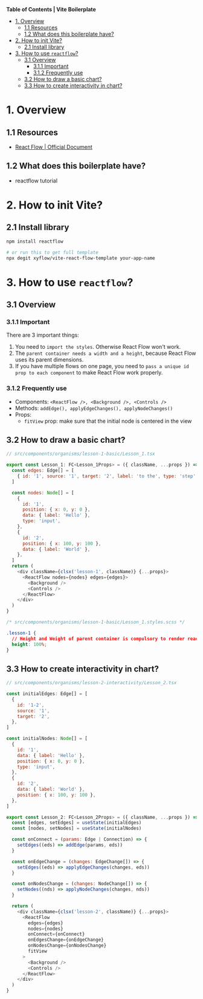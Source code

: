 **Table of Contents | Vite Boilerplate**

- [1. Overview](#1-overview)
  - [1.1 Resources](#11-resources)
  - [1.2 What does this boilerplate have?](#12-what-does-this-boilerplate-have)
- [2. How to init Vite?](#2-how-to-init-vite)
  - [2.1 Install library](#21-install-library)
- [3. How to use `reactflow`?](#3-how-to-use-reactflow)
  - [3.1 Overview](#31-overview)
    - [3.1.1 Important](#311-important)
    - [3.1.2 Frequently use](#312-frequently-use)
  - [3.2 How to draw a basic chart?](#32-how-to-draw-a-basic-chart)
  - [3.3 How to create interactivity in chart?](#33-how-to-create-interactivity-in-chart)

# 1. Overview

## 1.1 Resources

- [React Flow | Official Document](https://reactflow.dev/learn/getting-started/installation-and-requirements)

## 1.2 What does this boilerplate have?

- reactflow tutorial

# 2. How to init Vite?

## 2.1 Install library

```bash
npm install reactflow

# or run this to get full template
npx degit xyflow/vite-react-flow-template your-app-name
```

# 3. How to use `reactflow`?

## 3.1 Overview

### 3.1.1 Important

There are 3 important things:

1. You need to `import the styles`. Otherwise React Flow won't work.
2. The `parent container needs a width and a height`, because React Flow uses its parent dimensions.
3. If you have multiple flows on one page, you need to `pass a unique id prop to each component` to make React Flow work properly.

### 3.1.2 Frequently use

- Components: `<ReactFlow />, <Background />, <Controls />`
- Methods: `addEdge(), applyEdgeChanges(), applyNodeChanges()`
- Props:
  - `fitView` prop: make sure that the initial node is centered in the view

## 3.2 How to draw a basic chart?

```js
// src/components/organisms/lesson-1-basic/Lesson_1.tsx

export const Lesson_1: FC<Lesson_1Props> = ({ className, ...props }) => {
  const edges: Edge[] = [
    { id: '1', source: '1', target: '2', label: 'to the', type: 'step' },
  ]

  const nodes: Node[] = [
    {
      id: '1',
      position: { x: 0, y: 0 },
      data: { label: 'Hello' },
      type: 'input',
    },
    {
      id: '2',
      position: { x: 100, y: 100 },
      data: { label: 'World' },
    },
  ]
  return (
    <div className={clsx('lesson-1', className)} {...props}>
      <ReactFlow nodes={nodes} edges={edges}>
        <Background />
        <Controls />
      </ReactFlow>
    </div>
  )
}
```

```css
/* src/components/organisms/lesson-1-basic/Lesson_1.styles.scss */

.lesson-1 {
  // Height and Weight of parent container is compulsory to render react flow
  height: 100%;
}
```

## 3.3 How to create interactivity in chart?

```js
// src/components/organisms/lesson-2-interactivity/Lesson_2.tsx

const initialEdges: Edge[] = [
  {
    id: '1-2',
    source: '1',
    target: '2',
  },
]

const initialNodes: Node[] = [
  {
    id: '1',
    data: { label: 'Hello' },
    position: { x: 0, y: 0 },
    type: 'input',
  },
  {
    id: '2',
    data: { label: 'World' },
    position: { x: 100, y: 100 },
  },
]

export const Lesson_2: FC<Lesson_2Props> = ({ className, ...props }) => {
  const [edges, setEdges] = useState(initialEdges)
  const [nodes, setNodes] = useState(initialNodes)

  const onConnect = (params: Edge | Connection) => {
    setEdges((eds) => addEdge(params, eds))
  }

  const onEdgeChange = (changes: EdgeChange[]) => {
    setEdges((eds) => applyEdgeChanges(changes, eds))
  }

  const onNodesChange = (changes: NodeChange[]) => {
    setNodes((nds) => applyNodeChanges(changes, nds))
  }

  return (
    <div className={clsx('lesson-2', className)} {...props}>
      <ReactFlow
        edges={edges}
        nodes={nodes}
        onConnect={onConnect}
        onEdgesChange={onEdgeChange}
        onNodesChange={onNodesChange}
        fitView
      >
        <Background />
        <Controls />
      </ReactFlow>
    </div>
  )
}

```
